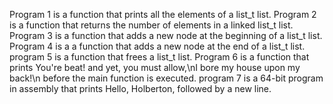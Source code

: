 Program 1 is a function that prints all the elements of a list_t list.
Program 2 is a function that returns the number of elements in a linked list_t list.
Program 3 is a function that adds a new node at the beginning of a list_t list.
Program 4 is a a function that adds a new node at the end of a list_t list.
program 5 is a function that frees a list_t list.
Program 6 is a function that prints You're beat! and yet, you must allow,\nI bore my house upon my back!\n before the main function is executed.
program 7 is a 64-bit program in assembly that prints Hello, Holberton, followed by a new line.
